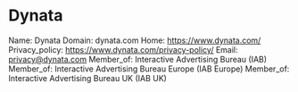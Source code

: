 
# Dynata

Name: Dynata
Domain: dynata.com
Home: https://www.dynata.com/
Privacy_policy: https://www.dynata.com/privacy-policy/
Email: privacy@dynata.com
Member_of: Interactive Advertising Bureau (IAB)
Member_of: Interactive Advertising Bureau Europe (IAB Europe)
Member_of: Interactive Advertising Bureau UK (IAB UK)
